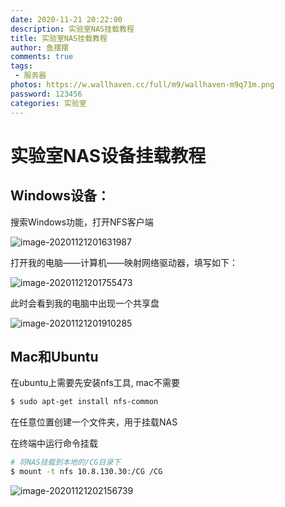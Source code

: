 ```yaml
---
date: 2020-11-21 20:22:00
description: 实验室NAS挂载教程
title: 实验室NAS挂载教程
author: 鱼摆摆
comments: true
tags: 
 - 服务器
photos: https://w.wallhaven.cc/full/m9/wallhaven-m9q71m.png
password: 123456
categories: 实验室
---
```


# 实验室NAS设备挂载教程

## Windows设备：

搜索Windows功能，打开NFS客户端

![image-20201121201631987](https://cdn.jsdelivr.net/gh/ybb-ybb/gallery/img/image-20201121201631987.png)

打开我的电脑——计算机——映射网络驱动器，填写如下：

![image-20201121201755473](https://cdn.jsdelivr.net/gh/ybb-ybb/gallery/img/image-20201121201755473.png)

此时会看到我的电脑中出现一个共享盘

![image-20201121201910285](https://cdn.jsdelivr.net/gh/ybb-ybb/gallery/img/image-20201121201910285.png)



## Mac和Ubuntu

在ubuntu上需要先安装nfs工具, mac不需要

```bash
$ sudo apt-get install nfs-common
```



在任意位置创建一个文件夹，用于挂载NAS

在终端中运行命令挂载

```bash
# 将NAS挂载到本地的/CG目录下
$ mount -t nfs 10.8.130.30:/CG /CG
```

![image-20201121202156739](https://cdn.jsdelivr.net/gh/ybb-ybb/gallery/img/image-20201121202156739.png)



